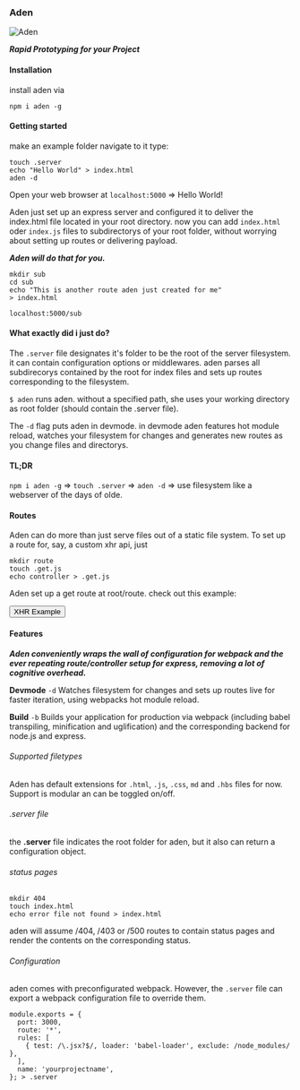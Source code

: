 
### Aden

![Aden](favicon.ico)

_**Rapid Prototyping for your Project**_

#### Installation
install aden via

`npm i aden -g`

#### Getting started

make an example folder
navigate to it
type:

```
touch .server
echo "Hello World" > index.html
aden -d
```

Open your web browser at `localhost:5000` => Hello World!

Aden just set up an express server and configured it to deliver the index.html file located in your root directory. now you can add `index.html` oder `index.js` files to subdirectorys of your root folder, without worrying about setting up routes or delivering payload.

_**Aden will do that for you.**_

```
mkdir sub
cd sub
echo "This is another route aden just created for me"
> index.html
```

`localhost:5000/sub`

#### What exactly did i just do?

The `.server` file designates it's folder to be the root of the server filesystem. it can contain configuration options or middlewares. aden parses all subdirecorys contained by the root for index files and sets up routes corresponding to the filesystem.

`$ aden` runs aden. without a specified path, she uses your working directory as root folder (should contain the .server file).

The `-d` flag puts aden in devmode. in devmode aden features hot module reload, watches your filesystem for changes and generates new routes as you change files and directorys.


#### TL;DR
`npm i aden -g` => `touch .server` => `aden -d` => use filesystem like a webserver of the days of olde.

#### Routes
Aden can do more than just serve files out of a static file system.
To set up a route for, say, a custom xhr api, just

```
mkdir route
touch .get.js
echo controller > .get.js
```

Aden set up a get route at root/route. check out this example:
<div id="content-wrapper">
  <button id="xhr-button">XHR Example</button>
</div>

#### Features

_**Aden conveniently wraps the wall of configuration for webpack and the ever repeating route/controller setup for express, removing a lot of cognitive overhead.**_

__Devmode__ `-d` Watches filesystem for changes and sets up routes live for faster iteration, using webpacks hot module reload.

__Build__ `-b` Builds your application for production via webpack  (including babel transpiling, minification and uglification) and the corresponding backend for node.js and express.

###### Supported filetypes
Aden has default extensions for `.html`, `.js`, `.css`, `md` and `.hbs` files for now. Support is modular an can be toggled on/off.


###### .server file
the __.server__ file indicates the root folder for aden, but it also can return a configuration object.

###### status pages

```
mkdir 404
touch index.html
echo error file not found > index.html
```

aden will assume /404, /403 or /500 routes to contain status pages and render the contents on the corresponding status.


###### Configuration
 aden comes with preconfigurated webpack. However, the `.server` file can export a webpack configuration file to override them.

```
module.exports = {
  port: 3000,
  route: '*',
  rules: [
    { test: /\.jsx?$/, loader: 'babel-loader', exclude: /node_modules/ },
  ],
  name: 'yourprojectname',
}; > .server
```
